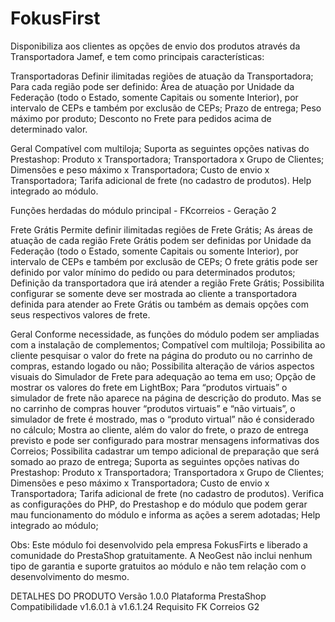 # FokusFirst

Disponibiliza aos clientes as opções de envio dos produtos através da Transportadora Jamef, e tem como principais características:

Transportadoras
Definir ilimitadas regiões de atuação da Transportadora;
Para cada região pode ser definido:
Área de atuação por Unidade da Federação (todo o Estado, somente Capitais ou somente Interior), por intervalo de CEPs e também por exclusão de CEPs;
Prazo de entrega;
Peso máximo por produto;
Desconto no Frete para pedidos acima de determinado valor.
 

Geral
Compatível com multiloja;
Suporta as seguintes opções nativas do Prestashop:
Produto x Transportadora;
Transportadora x Grupo de Clientes;
Dimensões e peso máximo x Transportadora;
Custo de envio x Transportadora;
Tarifa adicional de frete (no cadastro de produtos).
Help integrado ao módulo.
 

Funções herdadas do módulo principal - FKcorreios - Geração 2

Frete Grátis
Permite definir ilimitadas regiões de Frete Grátis;
As áreas de atuação de cada região Frete Grátis podem ser definidas por Unidade da Federação (todo o Estado, somente Capitais ou somente Interior), por intervalo de CEPs e também por exclusão de CEPs;
O frete grátis pode ser definido por valor mínimo do pedido ou para determinados produtos;
Definição da transportadora que irá atender a região Frete Grátis;
Possibilita configurar se somente deve ser mostrada ao cliente a transportadora definida para atender ao Frete Grátis ou também as demais opções com seus respectivos valores de frete.

Geral
Conforme necessidade, as funções do módulo podem ser ampliadas com a instalação de complementos;
Compatível com multiloja;
Possibilita ao cliente pesquisar o valor do frete na página do produto ou no carrinho de compras, estando logado ou não;
Possibilita alteração de vários aspectos visuais do Simulador de Frete para adequação ao tema em uso;
Opção de mostrar os valores do frete em LightBox;
Para “produtos virtuais” o simulador de frete não aparece na página de descrição do produto. Mas se no carrinho de compras houver “produtos virtuais” e “não virtuais”, o simulador de frete é mostrado, mas o “produto virtual” não é considerado no cálculo;
Mostra ao cliente, além do valor do frete, o prazo de entrega previsto e pode ser configurado para mostrar mensagens informativas dos Correios;
Possibilita cadastrar um tempo adicional de preparação que será somado ao prazo de entrega;
Suporta as seguintes opções nativas do Prestashop:
Produto x Transportadora;
Transportadora x Grupo de Clientes;
Dimensões e peso máximo x Transportadora;
Custo de envio x Transportadora;
Tarifa adicional de frete (no cadastro de produtos).
Verifica as configurações do PHP, do Prestashop e do módulo que podem gerar mau funcionamento do módulo e informa as ações a serem adotadas;
Help integrado ao módulo;
 

Obs: Este módulo foi desenvolvido pela empresa FokusFirts e liberado a comunidade do PrestaShop gratuitamente. A NeoGest não inclui nenhum tipo de garantia e suporte gratuitos ao módulo e não tem relação com o desenvolvimento do mesmo.

DETALHES DO PRODUTO
Versão
1.0.0
Plataforma
PrestaShop
Compatibilidade
v1.6.0.1 à v1.6.1.24
Requisito
FK Correios G2
